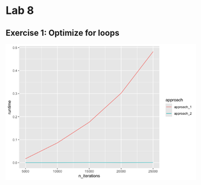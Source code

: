 # Lab 8


## **Exercise 1: Optimize for loops**

![](lab8_files/figure-commonmark/unnamed-chunk-2-1.png)
